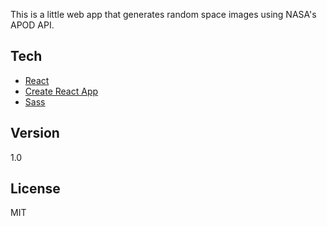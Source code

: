 This is a little web app that generates random space images using NASA's APOD API.

## Tech
- [React](https://facebook.github.io/react/)
- [Create React App](https://github.com/facebookincubator/create-react-app)
- [Sass](http://sass-lang.com/)

## Version
1.0

## License
MIT
